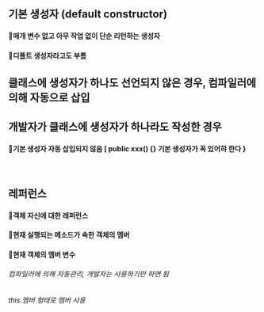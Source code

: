 ## 기본 생성자 (default constructor)
#### 🔸매개 변수 없고 아무 작업 없이 단순 리턴하는 생성자
#### 🔸디폴트 생성자라고도 부름
## 클래스에 생성자가 하나도 선언되지 않은 경우, 컴파일러에 의해 자동으로 삽입

## 개발자가 클래스에 생성자가 하나라도 작성한 경우
#### 🔸기본 생성자 자동 삽입되지 않음 [ public xxx() {} 기본 생성자가 꼭 있어햐 한다 }

<br/>

## 레퍼런스
#### 🔸객체 자신에 대한 레퍼런스
#### 🔸현재 실행되는 메소드가 속한 객체의 멤버
#### 🔸현재 객체의 멤버 변수
###### 컴파일러에 의해 자동관리, 개발자는 사용하기만 하면 됨
###### this.멤버 형태로 멤버 사용

<br/>


